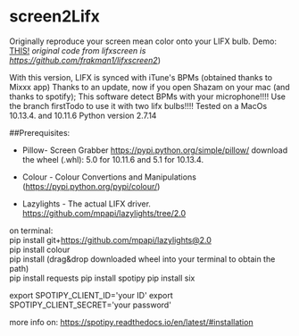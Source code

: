 # screen2Lifx

Originally reproduce your screen mean color onto your LIFX bulb.
Demo: [THIS!](https://youtu.be/WHCtUvEJXq0)
*original code from lifxscreen is https://github.com/frakman1/lifxscreen2*)

With this version, LIFX is synced with iTune's BPMs (obtained thanks to Mixxx app)
Thanks to an update, now if you open Shazam on your mac (and thanks to spotify);
This software detect BPMs with your microphone!!!!
Use the branch firstTodo to use it with two lifx bulbs!!!!
Tested on a MacOs 10.13.4. and 10.11.6 Python version 2.7.14

##Prerequisites:

* Pillow- Screen Grabber https://pypi.python.org/simple/pillow/ 
download the wheel (.whl): 5.0 for 10.11.6 and 5.1 for 10.13.4.

* Colour - Colour Convertions and Manipulations  (https://pypi.python.org/pypi/colour/)

* Lazylights - The actual LIFX driver.  https://github.com/mpapi/lazylights/tree/2.0

on terminal:<br />
pip install git+https://github.com/mpapi/lazylights@2.0<br />
pip install colour<br />
pip install (drag&drop downloaded wheel into your terminal to obtain the path)<br />
pip install requests
pip install spotipy
pip install six

export SPOTIPY_CLIENT_ID='your ID'
export SPOTIPY_CLIENT_SECRET='your password'

more info on: https://spotipy.readthedocs.io/en/latest/#installation




